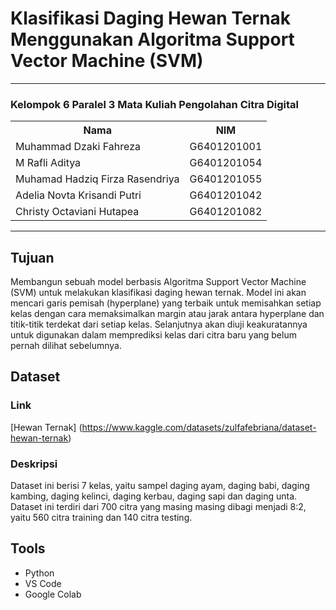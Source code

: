 # Klasifikasi Daging Hewan Ternak Menggunakan Algoritma Support Vector Machine (SVM)
---
### Kelompok 6 Paralel 3 Mata Kuliah Pengolahan Citra Digital
<table>
    <tr>
        <th>Nama</th>
        <th>NIM</th>
    </tr>
    <tr>
        <td>Muhammad Dzaki Fahreza</td>
        <td>G6401201001</td>
    </tr>
    <tr>
        <td>M Rafli Aditya</td>
        <td>G6401201054</td>
    </tr>
    <tr>
        <td>Muhamad Hadziq Firza Rasendriya</td>
        <td>G6401201055</td>
    </tr>
    <tr>
        <td>Adelia Novta Krisandi Putri</td>
        <td>G6401201042</td>
    </tr>
    <tr>
        <td>Christy Octaviani Hutapea</td>
        <td>G6401201082</td>
    </tr>
</table>

---

## Tujuan
Membangun sebuah model berbasis Algoritma Support Vector Machine (SVM) untuk melakukan klasifikasi daging hewan ternak. Model ini akan mencari garis pemisah (hyperplane) yang terbaik untuk memisahkan setiap kelas dengan cara memaksimalkan margin atau jarak antara hyperplane dan titik-titik terdekat dari setiap kelas. Selanjutnya akan diuji keakuratannya untuk digunakan dalam memprediksi kelas dari citra baru yang belum pernah dilihat sebelumnya.

## Dataset
### Link
[Hewan Ternak]
(https://www.kaggle.com/datasets/zulfafebriana/dataset-hewan-ternak)

### Deskripsi
Dataset ini berisi 7 kelas, yaitu sampel daging ayam, daging babi, daging kambing, daging kelinci, daging kerbau, daging sapi dan daging unta.
Dataset ini terdiri dari 700 citra yang masing masing dibagi menjadi 8:2, yaitu 560 citra training dan 140 citra testing.

## Tools
- Python
- VS Code
- Google Colab
